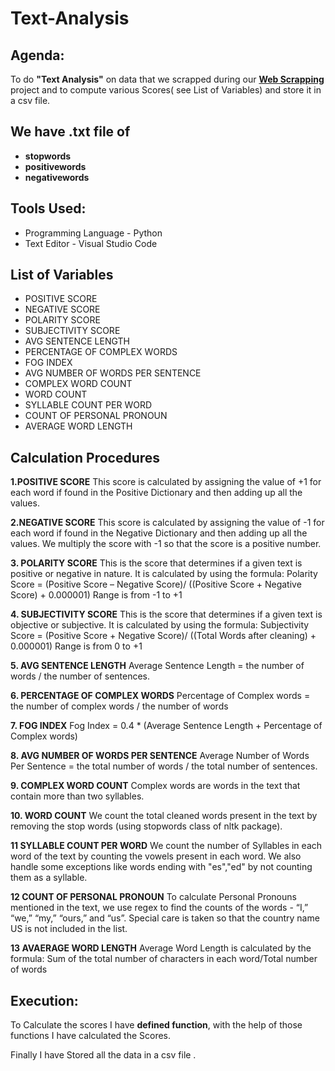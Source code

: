 # Text-Analysis
## **Agenda:**

To do **"Text Analysis"** on data that we scrapped during our **[Web Scrapping](https://github.com/chezhian0599/Web-Scrapping)** project and to compute various Scores( see List of Variables) and store it in a csv file.
## We have .txt file of 

- **stopwords** 
- **positivewords** 
- **negativewords** 

## **Tools Used:**
- Programming Language - Python
- Text Editor - Visual Studio Code

## **List of Variables**

- 	POSITIVE SCORE
- 	NEGATIVE SCORE
- 	POLARITY SCORE
- 	SUBJECTIVITY SCORE
- 	AVG SENTENCE LENGTH
- 	PERCENTAGE OF COMPLEX WORDS
- 	FOG INDEX
- 	AVG NUMBER OF WORDS PER SENTENCE
- 	COMPLEX WORD COUNT
- 	WORD COUNT
- 	SYLLABLE COUNT PER WORD
- 	COUNT OF PERSONAL PRONOUN
- 	AVERAGE WORD LENGTH




## **Calculation Procedures**

**1.POSITIVE SCORE**
This score is calculated by assigning the value of +1 for each word if found in the Positive Dictionary and then adding up all the values.

**2.NEGATIVE SCORE**
This score is calculated by assigning the value of -1 for each word if found in the Negative Dictionary and then adding up all the values. We multiply the score with -1 so that the score is a positive number.

**3.	POLARITY SCORE**
This is the score that determines if a given text is positive or negative in nature. It is calculated by using the formula: 
Polarity Score = (Positive Score – Negative Score)/ ((Positive Score + Negative Score) + 0.000001)
Range is from -1 to +1

**4.	SUBJECTIVITY SCORE**
This is the score that determines if a given text is objective or subjective. It is calculated by using the formula: 
Subjectivity Score = (Positive Score + Negative Score)/ ((Total Words after cleaning) + 0.000001)
Range is from 0 to +1

**5.	AVG SENTENCE LENGTH**
Average Sentence Length = the number of words / the number of sentences.

**6.	PERCENTAGE OF COMPLEX WORDS**
Percentage of Complex words = the number of complex words / the number of words 

**7.	FOG INDEX**
Fog Index = 0.4 * (Average Sentence Length + Percentage of Complex words)

**8.	AVG NUMBER OF WORDS PER SENTENCE**
Average Number of Words Per Sentence = the total number of words / the total number of sentences.

**9.	COMPLEX WORD COUNT**
Complex words are words in the text that contain more than two syllables.

**10.	WORD COUNT**
We count the total cleaned words present in the text by 
	removing the stop words (using stopwords class of nltk package).
	
**11    SYLLABLE COUNT PER WORD**
We count the number of Syllables in each word of the text by counting the vowels present in each word. We also handle some exceptions like words ending with "es","ed" by not counting them as a syllable.

**12 COUNT OF PERSONAL PRONOUN**
To calculate Personal Pronouns mentioned in the text, we use regex to find the counts of the words - “I,” “we,” “my,” “ours,” and “us”. Special care is taken so that the country name US is not included in the list.

**13 AVAERAGE WORD LENGTH**
Average Word Length is calculated by the formula:
Sum of the total number of characters in each word/Total number of words



	
	
## **Execution:**
To Calculate the scores I have **defined function**, with the help of those functions I have calculated the Scores.

Finally I have Stored all the data in a csv file .
  

